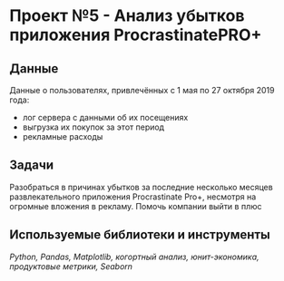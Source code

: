 # Проект №5 - Анализ убытков приложения ProcrastinatePRO+


## Данные

Данные о пользователях, привлечённых с 1 мая по 27 октября 2019 года:

- лог сервера с данными об их посещениях
- выгрузка их покупок за этот период
- рекламные расходы

## Задачи

Разобраться в причинах убытков за последние несколько месяцев развлекательного приложения Procrastinate Pro+, несмотря на огромные вложения в рекламу. Помочь компании выйти в плюс

## Используемые библиотеки и инструменты
*Python, Pandas, Matplotlib, когортный анализ, юнит-экономика, продуктовые метрики, Seaborn*
